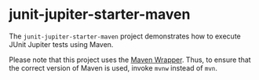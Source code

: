 # junit-jupiter-starter-maven

The `junit-jupiter-starter-maven` project demonstrates how to execute JUnit Jupiter
tests using Maven.

Please note that this project uses the [Maven Wrapper](https://github.com/apache/maven-wrapper).
Thus, to ensure that the correct version of Maven is used, invoke `mvnw` instead of `mvn`.

